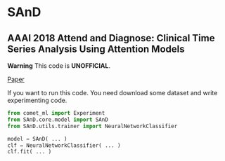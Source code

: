 # SAnD
## AAAI 2018 Attend and Diagnose: Clinical Time Series Analysis Using Attention Models

**Warning** This code is **UNOFFICIAL**.


[Paper](https://www.aaai.org/ocs/index.php/AAAI/AAAI18/paper/viewFile/16325/16790)


If you want to run this code.
You need download some dataset and write experimenting code.

```python
from comet_ml import Experiment
from SAnD.core.model import SAnD
from SAnD.utils.trainer import NeuralNetworkClassifier

model = SAnD( ... )
clf = NeuralNetworkClassifier( ... )
clf.fit( ... )
```
